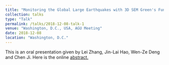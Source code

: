 ```yaml
---
title: "Monitoring the Global Large Earthquakes with 3D SEM Green's Functions, Part I: Strain Green's Function Calculation & Validation"
collection: talks
type: "Talk"
permalink: /talks/2018-12-08-talk-1
venue: "Washington, D.C., USA, AGU Meeting"
date: 2018-12-08
location: "Washington, D.C."
---
```


This is an oral presentation given by Lei Zhang, Jin-Lai Hao, Wen-Ze Deng and Chen Ji. Here is the online [abstract.](https://ui.adsabs.harvard.edu/abs/2018AGUFM.S33B..03Z/abstract)
